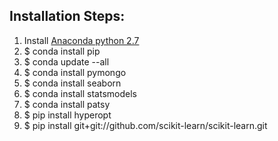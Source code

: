 ## Installation Steps:

1. Install [Anaconda python 2.7](https://www.continuum.io/downloads)
2. $ conda install pip
3. $ conda update --all
4. $ conda install pymongo
5. $ conda install seaborn
6. $ conda install statsmodels
7. $ conda install patsy
8. $ pip install hyperopt
9. $ pip install git+git://github.com/scikit-learn/scikit-learn.git
